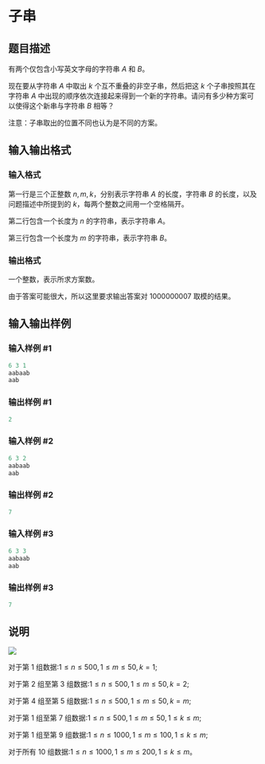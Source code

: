 # 子串

## 题目描述

有两个仅包含小写英文字母的字符串 $A$ 和 $B$。

现在要从字符串 $A$ 中取出 $k$ 个互不重叠的非空子串，然后把这 $k$ 个子串按照其在字符串 $A$ 中出现的顺序依次连接起来得到一个新的字符串。请问有多少种方案可以使得这个新串与字符串 $B$ 相等？

注意：子串取出的位置不同也认为是不同的方案。

## 输入输出格式

### 输入格式

第一行是三个正整数 $n,m,k$，分别表示字符串 $A$ 的长度，字符串 $B$ 的长度，以及问题描述中所提到的 $k$，每两个整数之间用一个空格隔开。

第二行包含一个长度为 $n$ 的字符串，表示字符串 $A$。

第三行包含一个长度为 $m$ 的字符串，表示字符串 $B$。

### 输出格式

一个整数，表示所求方案数。

由于答案可能很大，所以这里要求输出答案对 $1000000007$ 取模的结果。

## 输入输出样例

### 输入样例 #1

```cpp
6 3 1 
aabaab 
aab
```


### 输出样例 #1

```cpp
2
```


### 输入样例 #2

```cpp
6 3 2 
aabaab 
aab
```


### 输出样例 #2

```cpp
7
```


### 输入样例 #3

```cpp
6 3 3 
aabaab 
aab
```


### 输出样例 #3

```cpp
7
```


## 说明

 ![](https://cdn.luogu.com.cn/upload/pic/1830.png)

对于第 1 组数据:$1≤n≤500,1≤m≤50,k=1$;

对于第 2 组至第 3 组数据:$1≤n≤500,1≤m≤50,k=2$;

对于第 4 组至第 5 组数据:$1≤n≤500,1≤m≤50,k=m$;

对于第 1 组至第 7 组数据:$1≤n≤500,1≤m≤50,1≤k≤m$;

对于第 1 组至第 9 组数据:$1≤n≤1000,1≤m≤100,1≤k≤m$;

对于所有 10 组数据:$1≤n≤1000,1≤m≤200,1≤k≤m$。


